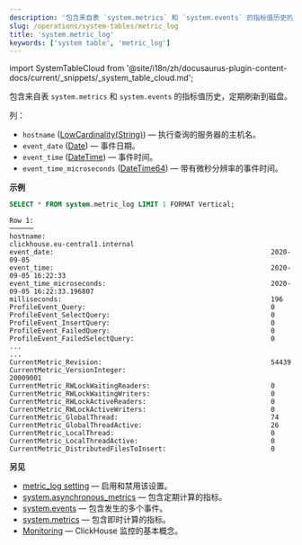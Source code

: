 ```yaml
---
description: '包含来自表 `system.metrics` 和 `system.events` 的指标值历史的系统表，定期刷新到磁盘。'
slug: /operations/system-tables/metric_log
title: 'system.metric_log'
keywords: ['system table', 'metric_log']
---
```

import SystemTableCloud from '@site/i18n/zh/docusaurus-plugin-content-docs/current/_snippets/_system_table_cloud.md';

<SystemTableCloud/>

包含来自表 `system.metrics` 和 `system.events` 的指标值历史，定期刷新到磁盘。

列：
- `hostname` ([LowCardinality(String)](../../sql-reference/data-types/string.md)) — 执行查询的服务器的主机名。
- `event_date` ([Date](../../sql-reference/data-types/date.md)) — 事件日期。
- `event_time` ([DateTime](../../sql-reference/data-types/datetime.md)) — 事件时间。
- `event_time_microseconds` ([DateTime64](../../sql-reference/data-types/datetime64.md)) — 带有微秒分辨率的事件时间。

**示例**

``` sql
SELECT * FROM system.metric_log LIMIT 1 FORMAT Vertical;
```

``` text
Row 1:
──────
hostname:                                                        clickhouse.eu-central1.internal
event_date:                                                      2020-09-05
event_time:                                                      2020-09-05 16:22:33
event_time_microseconds:                                         2020-09-05 16:22:33.196807
milliseconds:                                                    196
ProfileEvent_Query:                                              0
ProfileEvent_SelectQuery:                                        0
ProfileEvent_InsertQuery:                                        0
ProfileEvent_FailedQuery:                                        0
ProfileEvent_FailedSelectQuery:                                  0
...
...
CurrentMetric_Revision:                                          54439
CurrentMetric_VersionInteger:                                    20009001
CurrentMetric_RWLockWaitingReaders:                              0
CurrentMetric_RWLockWaitingWriters:                              0
CurrentMetric_RWLockActiveReaders:                               0
CurrentMetric_RWLockActiveWriters:                               0
CurrentMetric_GlobalThread:                                      74
CurrentMetric_GlobalThreadActive:                                26
CurrentMetric_LocalThread:                                       0
CurrentMetric_LocalThreadActive:                                 0
CurrentMetric_DistributedFilesToInsert:                          0
```

**另见**

- [metric_log setting](../../operations/server-configuration-parameters/settings.md#metric_log) — 启用和禁用该设置。
- [system.asynchronous_metrics](../../operations/system-tables/asynchronous_metrics.md) — 包含定期计算的指标。
- [system.events](/operations/system-tables/events) — 包含发生的多个事件。
- [system.metrics](../../operations/system-tables/metrics.md) — 包含即时计算的指标。
- [Monitoring](../../operations/monitoring.md) — ClickHouse 监控的基本概念。

